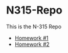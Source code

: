 # N315-Repo

This is the N-315 Repo

* [Homework #1](https://kaileyhart.github.io/N315-Repo/HomeworkOne/)
* [Homework #2](https://in-info-web4.informatics.iupui.edu/~kalyhart/N315/HW2/index.html)
